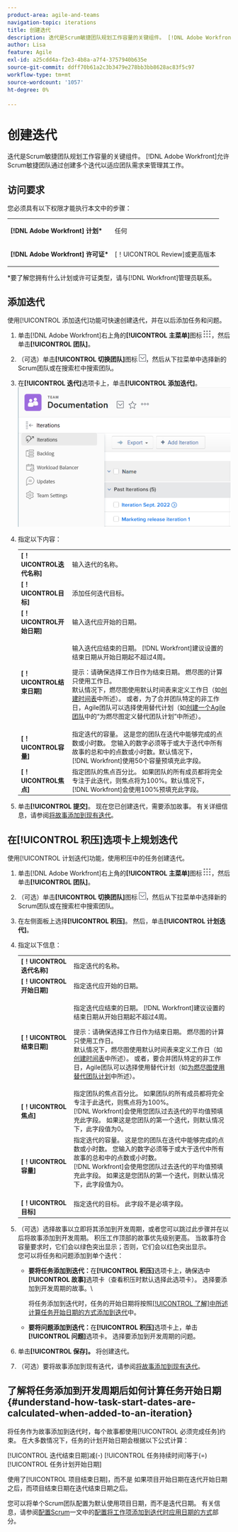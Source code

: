 ```yaml
---
product-area: agile-and-teams
navigation-topic: iterations
title: 创建迭代
description: 迭代是Scrum敏捷团队规划工作容量的关键组件。 [!DNL Adobe Workfront] 允许Scrum敏捷团队通过创建多个迭代以适应团队需求来管理其工作。
author: Lisa
feature: Agile
exl-id: a25cdd4a-f2e3-4b8a-a7f4-3757940b635e
source-git-commit: ddff70b61a2c3b3479e278bb3bb8628ac83f5c97
workflow-type: tm+mt
source-wordcount: '1057'
ht-degree: 0%

---
```


# 创建迭代

迭代是Scrum敏捷团队规划工作容量的关键组件。 [!DNL Adobe Workfront]允许Scrum敏捷团队通过创建多个迭代以适应团队需求来管理其工作。

## 访问要求

您必须具有以下权限才能执行本文中的步骤：

<table style="table-layout:auto"> 
 <col> 
 </col> 
 <col> 
 </col> 
 <tbody> 
  <tr> 
   <td role="rowheader"><strong>[!DNL Adobe Workfront] 计划*</strong></td> 
   <td> <p>任何</p> </td> 
  </tr> 
  <tr> 
   <td role="rowheader"><strong>[!DNL Adobe Workfront] 许可证*</strong></td> 
   <td> <p>[！UICONTROL Review]或更高版本</p> </td> 
  </tr> 
 </tbody> 
</table>

&#42;要了解您拥有什么计划或许可证类型，请与[!DNL Workfront]管理员联系。

## 添加迭代

使用[!UICONTROL 添加迭代]功能可快速创建迭代，并在以后添加任务和问题。

1. 单击[!DNL Adobe Workfront]右上角的&#x200B;**[!UICONTROL 主菜单]**&#x200B;图标![](assets/main-menu-icon.png)，然后单击&#x200B;**[!UICONTROL 团队]**。

1. （可选）单击&#x200B;**[!UICONTROL 切换团队]**&#x200B;图标![切换团队图标](assets/switch-team-icon.png)，然后从下拉菜单中选择新的Scrum团队或在搜索栏中搜索团队。

1. 在&#x200B;**[!UICONTROL 迭代]**&#x200B;选项卡上，单击&#x200B;**[!UICONTROL 添加迭代]**。\
   ![](assets/add-iteration-adobe-350x275.png)

1. 指定以下内容：

   <table style="table-layout:auto"> 
    <col> 
    <col> 
    <tbody> 
     <tr> 
      <td role="rowheader"><strong>[！UICONTROL迭代名称]</strong></td> 
      <td>输入迭代的名称。</td> 
     </tr> 
     <tr> 
      <td role="rowheader"><strong>[！UICONTROL目标]</strong></td> 
      <td>添加任何迭代目标。</td> 
     </tr> 
     <tr> 
      <td role="rowheader"><strong>[！UICONTROL开始日期]</strong></td> 
      <td>输入迭代应开始的日期。</td> 
     </tr> 
     <tr> 
      <td role="rowheader"><strong>[！UICONTROL结束日期]</strong></td> 
      <td><p>输入迭代应结束的日期。 [!DNL Workfront]建议设置的结束日期从开始日期起不超过4周。</p><p>提示：请确保选择工作日作为结束日期。 燃尽图的计算只使用工作日。<br>默认情况下，燃尽图使用默认时间表来定义工作日（如<a href="../../../administration-and-setup/set-up-workfront/configure-timesheets-schedules/create-schedules.md" class="MCXref xref">创建时间表</a>中所述）。 或者，为了合并团队特定的非工作日，Agile团队可以选择使用替代计划（如<a href="../../../agile/get-started-with-agile-in-workfront/create-an-agile-team.md" class="MCXref xref">创建一个Agile团队</a>中的“为燃尽图定义替代团队计划”中所述）。</p></td> 
     </tr> 
     <tr> 
      <td role="rowheader"><strong>[！UICONTROL容量]</strong></td> 
      <td> 指定迭代的容量。 这是您的团队在迭代中能够完成的点数或小时数。 您输入的数字必须等于或大于迭代中所有故事的总和中的点数或小时数。默认情况下，<br>[!DNL Workfront]使用50个容量预填充此字段。 </td> 
     </tr> 
     <tr> 
      <td role="rowheader"><strong>[！UICONTROL焦点]</strong></td> 
      <td>指定团队的焦点百分比。 如果团队的所有成员都将完全专注于此迭代，则焦点将为100%。默认情况下，<br>[!DNL Workfront]会使用100%预填充此字段。 </td> 
     </tr> 
    </tbody> 
   </table>

1. 单击&#x200B;**[!UICONTROL 提交]**。 现在您已创建迭代，需要添加故事。 有关详细信息，请参阅[将故事添加到现有迭代](../../../agile/use-scrum-in-an-agile-team/iterations/add-stories-to-existing-iteration.md)。

## 在[!UICONTROL 积压]选项卡上规划迭代

使用[!UICONTROL 计划迭代]功能，使用积压中的任务创建迭代。

1. 单击[!DNL Adobe Workfront]右上角的&#x200B;**[!UICONTROL 主菜单]**&#x200B;图标![](assets/main-menu-icon.png)，然后单击&#x200B;**[!UICONTROL 团队]**。

1. （可选）单击&#x200B;**[!UICONTROL 切换团队]**&#x200B;图标![切换团队图标](assets/switch-team-icon.png)，然后从下拉菜单中选择新的Scrum团队或在搜索栏中搜索团队。

1. 在左侧面板上选择&#x200B;**[!UICONTROL 积压]**。 然后，单击&#x200B;**[!UICONTROL 计划迭代]**。

1. 指定以下信息：

   <table style="table-layout:auto"> 
    <col> 
    <col> 
    <tbody> 
     <tr> 
      <td role="rowheader"><strong>[！UICONTROL迭代名称]</strong></td> 
      <td>指定迭代的名称。</td> 
     </tr> 
     <tr> 
      <td role="rowheader"><strong>[！UICONTROL开始日期]</strong></td> 
      <td> 指定迭代应开始的日期。</td> 
     </tr> 
     <tr> 
      <td role="rowheader"><strong>[！UICONTROL结束日期]</strong> </td> 
      <td><p>指定迭代应结束的日期。 [!DNL Workfront]建议设置的结束日期从开始日期起不超过4周。</p><p>提示：请确保选择工作日作为结束日期。 燃尽图的计算只使用工作日。<br>默认情况下，燃尽图使用默认时间表来定义工作日（如<a href="../../../administration-and-setup/set-up-workfront/configure-timesheets-schedules/create-schedules.md" class="MCXref xref">创建时间表</a>中所述）。 或者，要合并团队特定的非工作日，Agile团队可以选择使用替代计划（如<a href="../../../agile/use-scrum-in-an-agile-team/burndown/use-alt-team-schedule-burndown-charts.md" class="MCXref xref">为燃尽图使用替代团队计划</a>中所述）。</p></td> 
     </tr> 
     <tr> 
      <td role="rowheader"><strong>[！UICONTROL焦点]</strong></td> 
      <td>指定团队的焦点百分比。 如果团队的所有成员都将完全专注于此迭代，则焦点将为100%。<br>[!DNL Workfront]会使用您团队过去迭代的平均值预填充此字段。 如果这是您团队的第一个迭代，则默认情况下，此字段值为0。</td> 
     </tr> 
     <tr> 
      <td role="rowheader"><br><strong>[！UICONTROL容量]</strong></td> 
      <td> 指定迭代的容量。 这是您的团队在迭代中能够完成的点数或小时数。 您输入的数字必须等于或大于迭代中所有故事的总和中的点数或小时数。<br>[!DNL Workfront]会使用您团队过去迭代的平均值预填充此字段。 如果这是您团队的第一个迭代，则默认情况下，此字段值为0。</td> 
     </tr> 
     <tr> 
      <td role="rowheader"><br><strong>[！UICONTROL目标]</strong></td> 
      <td> 指定迭代的目标。 此字段不是必填字段。</td> 
     </tr> 
    </tbody> 
   </table>

1. （可选）选择故事以立即将其添加到开发周期，或者您可以跳过此步骤并在以后将故事添加到开发周期。 积压工作顶部的故事优先级别更高。 当故事符合容量要求时，它们会以绿色突出显示；否则，它们会以红色突出显示。\
   您可以将任务和问题添加到单个迭代：

   * **要将任务添加到迭代：**&#x200B;在&#x200B;**[!UICONTROL 积压]**&#x200B;选项卡上，确保选中&#x200B;**[!UICONTROL 故事]**&#x200B;选项卡（查看积压时默认选择此选项卡）。 选择要添加到开发周期的故事。\

     将任务添加到迭代时，任务的开始日期将按照[[!UICONTROL 了解]中所述计算任务开始日期的方式添加到迭代](#understand-how-task-start-dates-are-calculated-when-added-to-an-iteration)中。

   * **要将问题添加到迭代：**&#x200B;在&#x200B;**[!UICONTROL 积压]**&#x200B;选项卡上，单击&#x200B;**[!UICONTROL 问题]**&#x200B;选项卡。 选择要添加到开发周期的问题。

1. 单击&#x200B;**[!UICONTROL 保存]。**
将创建迭代。

1. （可选）要将故事添加到现有迭代，请参阅[将故事添加到现有迭代](../../../agile/use-scrum-in-an-agile-team/iterations/add-stories-to-existing-iteration.md)。

## 了解将任务添加到开发周期后如何计算任务开始日期 {#understand-how-task-start-dates-are-calculated-when-added-to-an-iteration}

将任务作为故事添加到迭代时，每个故事都使用[!UICONTROL 必须完成任务]约束。 在大多数情况下，任务的计划开始日期会根据以下公式计算：

[!UICONTROL 迭代结束日期]减(-) [!UICONTROL 任务持续时间]等于(=) [!UICONTROL 任务计划开始日期]

使用了[!UICONTROL 项目结束日期]，而不是   如果项目开始日期在迭代开始日期之后，而项目结束日期在迭代结束日期之后。

您可以将单个Scrum团队配置为默认使用项目日期，而不是迭代日期。 有关信息，请参阅[配置Scrum](../../../agile/get-started-with-agile-in-workfront/configure-scrum.md)一文中的[配置将工作项添加到迭代时应用日期的方式](../../../agile/get-started-with-agile-in-workfront/configure-scrum.md#configur5)部分。
